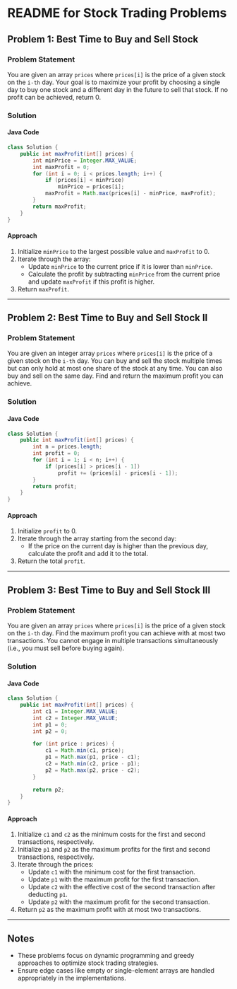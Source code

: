 # README for Stock Trading Problems

## Problem 1: Best Time to Buy and Sell Stock
### Problem Statement
You are given an array `prices` where `prices[i]` is the price of a given stock on the `i-th` day. Your goal is to maximize your profit by choosing a single day to buy one stock and a different day in the future to sell that stock. If no profit can be achieved, return 0.

### Solution
#### Java Code
```java
class Solution {
    public int maxProfit(int[] prices) {
        int minPrice = Integer.MAX_VALUE;
        int maxProfit = 0;
        for (int i = 0; i < prices.length; i++) {
            if (prices[i] < minPrice)
                minPrice = prices[i];
            maxProfit = Math.max(prices[i] - minPrice, maxProfit);
        }
        return maxProfit;
    }
}
```

#### Approach
1. Initialize `minPrice` to the largest possible value and `maxProfit` to 0.
2. Iterate through the array:
   - Update `minPrice` to the current price if it is lower than `minPrice`.
   - Calculate the profit by subtracting `minPrice` from the current price and update `maxProfit` if this profit is higher.
3. Return `maxProfit`.

---

## Problem 2: Best Time to Buy and Sell Stock II
### Problem Statement
You are given an integer array `prices` where `prices[i]` is the price of a given stock on the `i-th` day. You can buy and sell the stock multiple times but can only hold at most one share of the stock at any time. You can also buy and sell on the same day. Find and return the maximum profit you can achieve.

### Solution
#### Java Code
```java
class Solution {
    public int maxProfit(int[] prices) {
        int n = prices.length;
        int profit = 0;
        for (int i = 1; i < n; i++) {
            if (prices[i] > prices[i - 1])
                profit += (prices[i] - prices[i - 1]);
        }
        return profit;
    }
}
```

#### Approach
1. Initialize `profit` to 0.
2. Iterate through the array starting from the second day:
   - If the price on the current day is higher than the previous day, calculate the profit and add it to the total.
3. Return the total `profit`.

---

## Problem 3: Best Time to Buy and Sell Stock III
### Problem Statement
You are given an array `prices` where `prices[i]` is the price of a given stock on the `i-th` day. Find the maximum profit you can achieve with at most two transactions. You cannot engage in multiple transactions simultaneously (i.e., you must sell before buying again).

### Solution
#### Java Code
```java
class Solution {
    public int maxProfit(int[] prices) {
        int c1 = Integer.MAX_VALUE;
        int c2 = Integer.MAX_VALUE;
        int p1 = 0;
        int p2 = 0;

        for (int price : prices) {
            c1 = Math.min(c1, price);
            p1 = Math.max(p1, price - c1);
            c2 = Math.min(c2, price - p1);
            p2 = Math.max(p2, price - c2);
        }

        return p2;
    }
}
```

#### Approach
1. Initialize `c1` and `c2` as the minimum costs for the first and second transactions, respectively.
2. Initialize `p1` and `p2` as the maximum profits for the first and second transactions, respectively.
3. Iterate through the prices:
   - Update `c1` with the minimum cost for the first transaction.
   - Update `p1` with the maximum profit for the first transaction.
   - Update `c2` with the effective cost of the second transaction after deducting `p1`.
   - Update `p2` with the maximum profit for the second transaction.
4. Return `p2` as the maximum profit with at most two transactions.

---

## Notes
- These problems focus on dynamic programming and greedy approaches to optimize stock trading strategies.
- Ensure edge cases like empty or single-element arrays are handled appropriately in the implementations.

